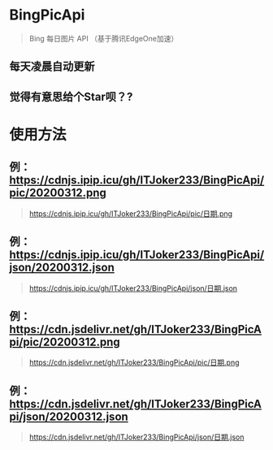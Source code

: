 # BingPicApi
> Bing 每日图片 API （基于腾讯EdgeOne加速）
## 每天凌晨自动更新

## 觉得有意思给个Star呗？?

# 使用方法

## 例：https://cdnjs.ipip.icu/gh/ITJoker233/BingPicApi/pic/20200312.png
> https://cdnjs.ipip.icu/gh/ITJoker233/BingPicApi/pic/日期.png

## 例：https://cdnjs.ipip.icu/gh/ITJoker233/BingPicApi/json/20200312.json
> https://cdnjs.ipip.icu/gh/ITJoker233/BingPicApi/json/日期.json




## 例：https://cdn.jsdelivr.net/gh/ITJoker233/BingPicApi/pic/20200312.png
> https://cdn.jsdelivr.net/gh/ITJoker233/BingPicApi/pic/日期.png

## 例：https://cdn.jsdelivr.net/gh/ITJoker233/BingPicApi/json/20200312.json
> https://cdn.jsdelivr.net/gh/ITJoker233/BingPicApi/json/日期.json

